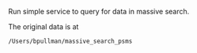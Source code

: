 Run simple service to query for data in massive search.

The original data is at

```
/Users/bpullman/massive_search_psms
```
